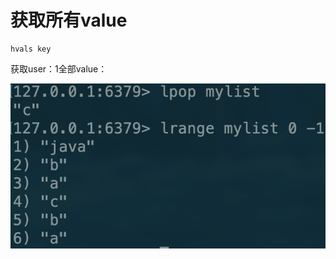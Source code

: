# 获取所有value

```text
hvals key
```

获取user：1全部value：

![](../../.gitbook/assets/image%20%2858%29.png)

